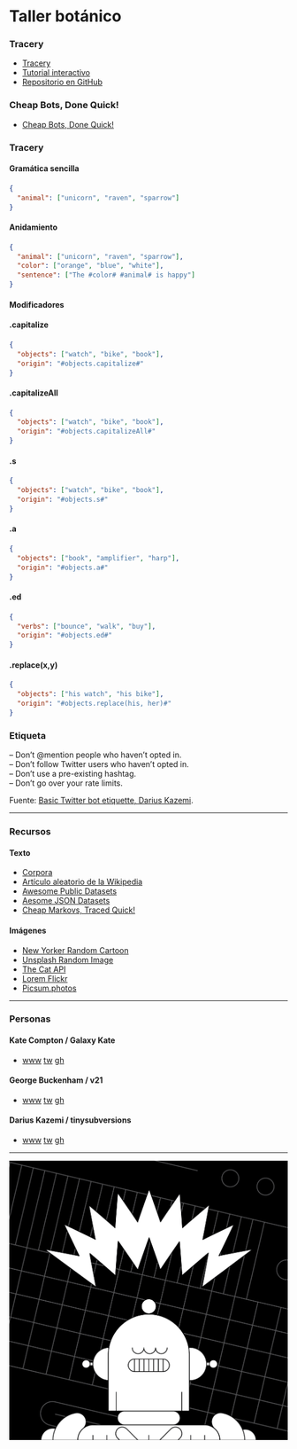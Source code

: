 # Taller botánico

### Tracery

- [Tracery](http://www.tracery.io)
- [Tutorial interactivo](http://www.crystalcodepalace.com/traceryTut.html)
- [Repositorio en GitHub](https://github.com/galaxykate/tracery)

### Cheap Bots, Done Quick!

- [Cheap Bots, Done Quick!](https://cheapbotsdonequick.com)

### Tracery


#### Gramática sencilla

```json
{
  "animal": ["unicorn", "raven", "sparrow"]
}

```

#### Anidamiento

```json
{
  "animal": ["unicorn", "raven", "sparrow"],
  "color": ["orange", "blue", "white"],   
  "sentence": ["The #color# #animal# is happy"]
}
```

#### Modificadores


#### .capitalize 

```json
{
  "objects": ["watch", "bike", "book"],
  "origin": "#objects.capitalize#"
} 
```

#### .capitalizeAll 

```json
{
  "objects": ["watch", "bike", "book"],
  "origin": "#objects.capitalizeAll#"
}
```
#### .s 

```json
{
  "objects": ["watch", "bike", "book"],
  "origin": "#objects.s#"
}
```

#### .a 

```json
{
  "objects": ["book", "amplifier", "harp"],
  "origin": "#objects.a#"
}
```
#### .ed

```json
{
  "verbs": ["bounce", "walk", "buy"],
  "origin": "#objects.ed#"
}
```

#### .replace(x,y)

```json
{
  "objects": ["his watch", "his bike"],
  "origin": "#objects.replace(his, her)#"
}
```



### Etiqueta

– Don’t @mention people who haven’t opted in.  
– Don’t follow Twitter users who haven’t opted in.  
– Don’t use a pre-existing hashtag.  
– Don’t go over your rate limits.  

Fuente: [Basic Twitter bot etiquette, Darius Kazemi](http://tinysubversions.com/2013/03/basic-twitter-bot-etiquette).

---

### Recursos

#### Texto
- [Corpora](http://github.com/dariusk/corpora)
- [Artículo aleatorio de la Wikipedia](http://en.wikipedia.org/wiki/Special:Random)
- [Awesome Public Datasets](http://github.com/awesomedata/awesome-public-datasets)
- [Aesome JSON Datasets](http://github.com/jdorfman/Awesome-JSON-Datasets)
- [Cheap Markovs, Traced Quick!](http://github.com/serin-delaunay/cheapmarkovstracedquick)

#### Imágenes
- [New Yorker Random Cartoon](http://new-yorker-cartoon-url.glitch.me/image)
- [Unsplash Random Image](http://unsplash-proxy.glitch.me/random/1024x512?query=book)
- [The Cat API](http://thecatapi.com/api/images/get?format=src&type=jpg)
- [Lorem Flickr](http://loremflickr.com)
- [Picsum.photos](http://picsum.photos)

---

### Personas

#### Kate Compton / Galaxy Kate
- [www](http://www.galaxykate.com) [tw](https://twitter.com/GalaxyKate) [gh](https://github.com/galaxykate/tracery)

#### George Buckenham / v21
- [www](http://v21.io) [tw](https://twitter.com/v21) [gh](https://github.com/v21)

#### Darius Kazemi / tinysubversions
- [www](https://tinysubversions.com) [tw](https://twitter.com/tinysubversions) [gh](http://github.com/dariusk)


---

![Promo del taller](booots.gif)
